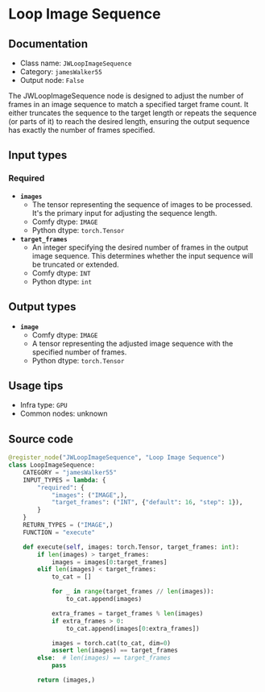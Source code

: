 # Loop Image Sequence
## Documentation
- Class name: `JWLoopImageSequence`
- Category: `jamesWalker55`
- Output node: `False`

The JWLoopImageSequence node is designed to adjust the number of frames in an image sequence to match a specified target frame count. It either truncates the sequence to the target length or repeats the sequence (or parts of it) to reach the desired length, ensuring the output sequence has exactly the number of frames specified.
## Input types
### Required
- **`images`**
    - The tensor representing the sequence of images to be processed. It's the primary input for adjusting the sequence length.
    - Comfy dtype: `IMAGE`
    - Python dtype: `torch.Tensor`
- **`target_frames`**
    - An integer specifying the desired number of frames in the output image sequence. This determines whether the input sequence will be truncated or extended.
    - Comfy dtype: `INT`
    - Python dtype: `int`
## Output types
- **`image`**
    - Comfy dtype: `IMAGE`
    - A tensor representing the adjusted image sequence with the specified number of frames.
    - Python dtype: `torch.Tensor`
## Usage tips
- Infra type: `GPU`
- Common nodes: unknown


## Source code
```python
@register_node("JWLoopImageSequence", "Loop Image Sequence")
class LoopImageSequence:
    CATEGORY = "jamesWalker55"
    INPUT_TYPES = lambda: {
        "required": {
            "images": ("IMAGE",),
            "target_frames": ("INT", {"default": 16, "step": 1}),
        }
    }
    RETURN_TYPES = ("IMAGE",)
    FUNCTION = "execute"

    def execute(self, images: torch.Tensor, target_frames: int):
        if len(images) > target_frames:
            images = images[0:target_frames]
        elif len(images) < target_frames:
            to_cat = []

            for _ in range(target_frames // len(images)):
                to_cat.append(images)

            extra_frames = target_frames % len(images)
            if extra_frames > 0:
                to_cat.append(images[0:extra_frames])

            images = torch.cat(to_cat, dim=0)
            assert len(images) == target_frames
        else:  # len(images) == target_frames
            pass

        return (images,)

```
